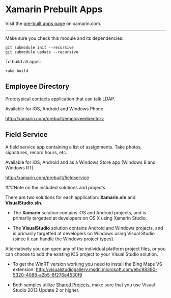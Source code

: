 # Xamarin Prebuilt Apps

Visit the [pre-built apps page](http://xamarin.com/prebuilt/) on xamarin.com.

---------------

Make sure you check this module and its dependencies:

```shell
git submodule init --recursive
git submodule update --recursive
```

To build all apps:

```shell
rake build
```

## Employee Directory

Prototypical contacts application that can talk LDAP.

Available for iOS, Android and Windows Phone.

http://xamarin.com/prebuilt/employeedirectory

## Field Service

A field service app containing a list of assignments.  Take photos, signatures, record hours, etc.

Available for iOS, Android and as a Windows Store app (Windows 8 and Windows RT).

http://xamarin.com/prebuilt/fieldservice


###Note on the included solutions and projects

There are two solutions for each application: **Xamarin.sln** and **VisualStudio.sln**.

* The **Xamarin** solution contains iOS and Android projects, and is primarily targetted at developers on OS X using Xamarin Studio. 

* The **VisualStudio** solution contains Android and Windows projects, and is primarily targetted at developers on Windows using Visual Studio (since it can handle the Windows project types).

Alternatively you can open any of the individual platform project files, or you can choose to add the existing iOS project to your Visual Studio solution.

* To get the WinRT version working you need to install the Bing Maps VS extension: http://visualstudiogallery.msdn.microsoft.com/ebc98390-5320-4088-a2b5-8f276e4530f9

* Both samples utilize [Shared Projects](http://developer.xamarin.com/guides/cross-platform/application_fundamentals/shared_projects/), make sure that you use Visual Studio 2013 Update 2 or higher.
